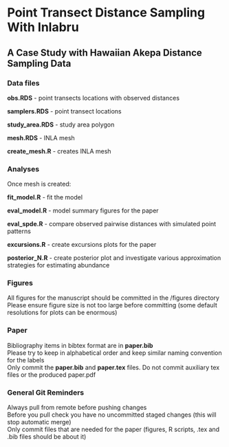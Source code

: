# Point Transect Distance Sampling With Inlabru
## A Case Study with Hawaiian Akepa Distance Sampling Data

### Data files

**obs.RDS**    -  point transects locations with observed distances

**samplers.RDS**    -  point transect locations

**study_area.RDS**  -  study area polygon

**mesh.RDS**  - INLA mesh 

**create_mesh.R** -  creates INLA mesh

### Analyses

Once mesh is created:

**fit_model.R**            -  fit the model

**eval_model.R**           -  model summary figures for the paper

**eval_spde.R** 					 -  compare observed pairwise distances with simulated point patterns

**excursions.R**           -  create excursions plots for the paper

**posterior_N.R**					 -  create posterior plot and investigate various approximation strategies for estimating abundance

### Figures

All figures for the manuscript should be committed in the /figures directory  
Please ensure figure size is not too large before committing (some default resolutions for plots can be enormous)  

### Paper

Bibliography items in bibtex format are in **paper.bib**    
Please try to keep in alphabetical order and keep similar naming convention for the labels   
Only commit the **paper.bib** and **paper.tex** files.  Do not commit auxiliary tex files or the produced paper.pdf    

### General Git Reminders

Always pull from remote before pushing changes   
Before you pull check you have no uncommitted staged changes (this will stop automatic merge)   
Only commit files that are needed for the paper (figures, R scripts, .tex and .bib files should be about it)   
